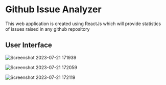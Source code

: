 # Github Issue Analyzer

This web application is created using ReactJs which will provide statistics of issues raised in any github repository

## User Interface

![Screenshot 2023-07-21 171939](https://github.com/RushiAher/Github-Issue-Analyzer/assets/67834028/0b1a4e1a-f81c-4255-9d82-d14a4babecf0)

![Screenshot 2023-07-21 172059](https://github.com/RushiAher/Github-Issue-Analyzer/assets/67834028/8aeb214f-ad22-4dfd-baa3-37a0f6ce7661)

![Screenshot 2023-07-21 172119](https://github.com/RushiAher/Github-Issue-Analyzer/assets/67834028/e10bfec8-4bf4-45ba-8a82-696a615bc49c)
